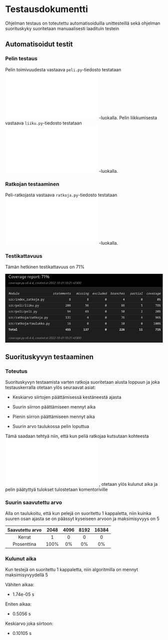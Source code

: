 # Testausdokumentti

Ohjelman testaus on toteutettu automatisoiduilla unittesteillä sekä ohjelman suorituskyky suoritetaan manuaalisesti laadituin testein

## Automatisoidut testit

### Pelin testaus

Pelin toimivuudesta vastaava `peli.py`-tiedosto testataan ![TestPeli](/src/tests/peli/peli_test.py)-luokalla. Pelin liikkumisesta vastaava `liiku.py`-tiedosto testataan ![TestPeliLiikkuminen](/src/tests/liikkuminen/liiku_test.py)-luokalla.

### Ratkojan testaaminen

Peli-ratkojasta vastaava `ratkoja.py`-tiedosto testataan ![TestRatkoja](/src/tests/ratkoja/ratkoja_test.py)-luokalla. 

### Testikattavuus

Tämän hetkinen testikattavuus on 71%

![](./kuvat/coverage-report_4.png)

## Suorituskyvyn testaaminen

### Toteutus

Suorituskyvyn testaamista varten ratkoja suoritetaan alusta loppuun ja joka testauskerralla otetaan ylös seuraavat asiat:

- Keskiarvo siirtojen päättämisessä kestäneestä ajasta

- Suurin siirron päättämiseen mennyt aika

- Pienin siirron päättämiseen mennyt aika

- Suurin arvo taulukossa pelin loputtua

Tämä saadaan tehtyä niin, että kun peliä ratkojaa kutsutaan kohteesta ![Netti-peli](/src/peli/netti_peli.py), otetaan ylös kulunut aika ja pelin päätyttyä tulokset tulostetaan komentoriville

### Suurin saavutettu arvo

Alla on taulukoitu, että kun pelejä on suoritettu 1 kappaletta, niin kuinka suuren osan ajasta se on päässyt kyseiseen arvoon ja maksimisyvyys on 5

|Saavutettu arvo|2048|4096|8192|16384|
|:-:|:-:|:-:|:-:|:-:|
|Kerrat|1|0|0|0|
|Prosenttina|100%|0%|0%|0%|

### Kulunut aika

Kun testejä on suoritettu 1 kappaletta, niin algoritmilla on mennyt maksimisyvyydellä 5

Vähiten aikaa:

- 1.74e-05 s

Eniten aikaa:

- 0.5056 s

Keskiarvo joka siirtoon:

- 0.10105 s


